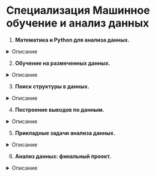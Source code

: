 # Специализация Машинное обучение и анализ данных

1. **Математика и Python для анализа данных.**
<details>
  <summary>Описание</summary>
    <p>
     Анализ данных и машинное обучение существенно опираются на результаты из математического анализа, линейной алгебры, методов оптимизации, теории вероятностей. Без фундаментальных знаний по этим наукам невозможно понимать, как устроены методы анализа данных. Задача этого курса — сформировать такой фундамент. Мы обойдёмся без сложных формул и доказательств и сделаем упор на интерпретации и понимании смысла математических понятий и объектов. Для успешного применения методов анализа данных нужно уметь программировать. Фактическим стандартом для этого в наши дни является язык Python. В данном курсе мы предлагаем познакомиться с его синтаксисом, а также научиться работать с его основными библиотеками, полезными для анализа данных, например, NumPy, SciPy, Matplotlib и Pandas. Задания и видео разработаны на Python 2.
    </p>
</details>
 
2. **Обучение на размеченных данных.** 
<details>
  <summary>Описание</summary>
    <p>
     Обучение на размеченных данных или обучение с учителем – это наиболее распространенный класс задач машинного обучения. К нему относятся те задачи, где нужно научиться предсказывать некоторую величину для любого объекта, имея конечное число примеров. Это может быть предсказание уровня пробок на участке дороги, определение возраста пользователя по его действиям в интернете, предсказание цены, по которой будет куплена подержанная машина. В этом курсе вы научитесь формулировать и, конечно, решать такие задачи. В центре нашего внимания будут успешно применяемые на практике алгоритмы классификации и регрессии: линейные модели, нейронные сети, решающие деревья и так далее. Особый акцент мы сделаем на такой мощной технике как построение композиций, которая позволяет существенно повысить качество отдельных алгоритмов и широко используется при решении прикладных задач. В частности, мы узнаем про случайные леса и про метод градиентного бустинга. Построение предсказывающих алгоритмов — это лишь часть работы при решении задачи анализа данных. Мы разберемся и с другими этапами: оценивание обобщающей способности алгоритмов, подбор параметров модели, выбор и подсчет метрик качества. Задания и видео курса разработаны на Python 2.
     </p>
</details>

3. **Поиск структуры в данных.**  
<details>
  <summary>Описание</summary>
    <p>
     В машинном обучении встречаются задачи, где нужно изучить структуру данных, найти в них скрытые взаимосвязи и закономерности. Например, нам может понадобиться описать каждого клиента банка с помощью меньшего количества переменных — для этого можно использовать методы понижения размерности, основанные на матричных разложениях. Такие методы пытаются сформировать новые признаки на основе старых, сохранив как можно больше информации в данных. Другим примером может служить задача тематического моделирования, в которой для набора текстов нужно построить модель, объясняющую процесс формирования этих текстов из небольшого количества тем. Такие задачи назвают обучением без учителя. В отличие от обучения с учителем, в них не предполагают восстановление зависимости между объектами и целевой переменной. Из этого курса вы узнаете об алгоритмах кластеризации данных, с помощью которых, например, можно искать группы схожих клиентов мобильного оператора. Вы научитесь строить матричные разложения и решать задачу тематического моделирования, понижать размерность данных, искать аномалии и визуализировать многомерные данные. Задания и видео курса разработаны на Python 2.
    </p>
</details>

4. **Построение выводов по данным.** 
<details>
  <summary>Описание</summary>
    <p>
     Влияет ли знание методов анализа данных на уровень заработной платы? Работает ли система оценки кредитоспособности клиентов банка? Действительно ли новый баннер лучше старого? Чтобы ответить на такие вопросы, нужно собрать данные. Данные почти всегда содержат шум, поэтому утверждения, которые можно сделать на их основе, верны не всегда, а только с определённой вероятностью. Строить наиболее корректные выводы и численно оценивать степень уверенности в них помогают методы статистики. Как можно оценивать неизвестные параметры системы по небольшому количеству наблюдений? Как измерить точность таких оценок? Какие данные нужны, чтобы ответить на ваш вопрос, и на какие вопросы можно ответить с помощью уже имеющихся данных? Вы узнаете все, что нужно для успешного превращения данных в выводы — организация экспериментов, A/B-тестирование, универсальные методы оценки параметров и проверки гипотез, корреляции и причинно-следственные связи. Задания и видео курса разработаны на Python 2.
    </p>
</details>

5. **Прикладные задачи анализа данных.**
<details>
  <summary>Описание</summary>
    <p>
     Методы машинного обучения — будь то алгоритмы классификации или регрессии, методы кластеризации или алгоритмы понижения размерности — применяются к подготовленным данным с вычисленными признаками для решения уже сформулированной задачи. Однако специалисты по анализу данных редко оказываются в такой идеальной ситуации. Обычно перед ними ставят задачи, которые нуждаются в уточнении формулировки, выборе метрики качества и протокола тестирования итоговой модели. Данные, с которыми нужно работать, часто представлены в непригодном виде: они зашумлены, содержат ошибки и выбросы, хранятся в неудобном формате и т. д. В этом курсе мы разберем прикладные задачи из различных областей анализа данных: анализ текста и информационный поиск, коллаборативная фильтрация и рекомендательные системы, бизнес-аналитика, прогнозирование временных рядов. На их примере вы узнаете, как извлекать признаки из разнородных данных, какие при этом возникают проблемы и как их решать. Вы научитесь сводить задачу заказчика к формальной постановке задачи машинного обучения и поймёте, как проверять качество построенной модели на исторических данных и в онлайн-эксперименте. На каждой задаче мы изучим плюсы и минусы пройденных алгоритмов машинного обучения. Прослушав этот курс, вы познакомитесь с распространенными типами прикладных задач и будете понимать схемы их решения. Задания и видео курса разработаны на Python 2.
     </p>
</details>

 6. **Анализ данных: финальный проект.**
<details>
 <summary>Описание</summary>
 <p> Финальный проект даст вам возможность применить полученные в рамках специализации знания к задаче из реального мира. Под руководством успешных специалистов в науке о данных вы сможете поработать над актуальным проектом в одной из областей: электронная коммерция, социальные медиа, информационный поиск, бизнес-аналитика и др. В отличие от задач, основанных на модельных данных, работа над проектом из реальной жизни даст вам возможность самостоятельно пройти все этапы анализа данных — от подготовки данных до построения финальной модели и оценки её качества. В результате в вашем арсенале появится проект, который вы сможете использовать на практике и самостоятельно развивать в дальнейшем. Наличие такого проекта станет вашим конкурентным преимуществом, ведь вы всегда сможете продемонстрировать успешный проект потенциальному работодателю. Задания и видео курса разработаны на Python 2. </p>
</details>
